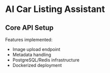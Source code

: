 # AI Car Listing Assistant

## Core API Setup

Features implemented:
- Image upload endpoint
- Metadata handling
- PostgreSQL/Redis infrastructure
- Dockerized deployment